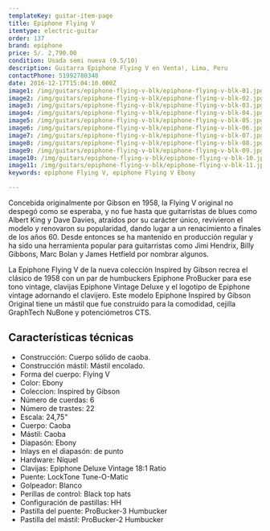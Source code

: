```yaml
---
templateKey: guitar-item-page
title: Epiphone Flying V
itemtype: electric-guitar
order: 137
brand: epiphone
price: S/. 2,790.00
condition: Usada semi nueva (9.5/10)
description: Guitarra Epiphone Flying V en Venta!, Lima, Peru
contactPhone: 51992780348
date: 2016-12-17T15:04:10.000Z
image1: /img/guitars/epiphone-flying-v-blk/epiphone-flying-v-blk-01.jpg
image2: /img/guitars/epiphone-flying-v-blk/epiphone-flying-v-blk-02.jpg
image3: /img/guitars/epiphone-flying-v-blk/epiphone-flying-v-blk-03.jpg
image4: /img/guitars/epiphone-flying-v-blk/epiphone-flying-v-blk-04.jpg
image5: /img/guitars/epiphone-flying-v-blk/epiphone-flying-v-blk-05.jpg
image6: /img/guitars/epiphone-flying-v-blk/epiphone-flying-v-blk-06.jpg
image7: /img/guitars/epiphone-flying-v-blk/epiphone-flying-v-blk-07.jpg
image8: /img/guitars/epiphone-flying-v-blk/epiphone-flying-v-blk-08.jpg
image9: /img/guitars/epiphone-flying-v-blk/epiphone-flying-v-blk-09.jpg
image10: /img/guitars/epiphone-flying-v-blk/epiphone-flying-v-blk-10.jpg
image11: /img/guitars/epiphone-flying-v-blk/epiphone-flying-v-blk-11.jpg
keywords: epiphone Flying V, epiphone Flying V Ebony

---
```


Concebida originalmente por Gibson en 1958, la Flying V original no despegó como se esperaba, y no fue hasta que guitarristas de blues como Albert King y Dave Davies, atraídos por su carácter único, revivieron el modelo y renovaron su popularidad, dando lugar a un renacimiento a finales de los años 60. Desde entonces se ha mantenido en producción regular y ha sido una herramienta popular para guitarristas como Jimi Hendrix, Billy Gibbons, Marc Bolan y James Hetfield por nombrar algunos.

La Epiphone Flying V de la nueva colección Inspired by Gibson recrea el clásico de 1958 con un par de humbuckers Epiphone ProBucker para ese tono vintage, clavijas Epiphone Vintage Deluxe y el logotipo de Epiphone vintage adornando el clavijero. Este modelo Epiphone Inspired by Gibson Original tiene un mástil que fue construido para la comodidad, cejilla GraphTech NuBone y potenciómetros CTS.

## Características técnicas

* Construcción: Cuerpo sólido de caoba.
* Construcción mástil: Mástil encolado.
* Forma del cuerpo: Flying V
* Color: Ebony
* Coleccion: Inspired by Gibson
* Número de cuerdas: 6
* Número de trastes: 22
* Escala: 24,75"
* Cuerpo: Caoba
* Mástil: Caoba
* Diapasón: Ebony
* Inlays en el diapasón: de punto
* Hardware: Níquel
* Clavijas: Epiphone Deluxe Vintage 18:1 Ratio
* Puente: LockTone Tune-O-Matic
* Golpeador: Blanco
* Perillas de control: Black top hats
* Configuración de pastillas: HH
* Pastilla del puente: ProBucker-3 Humbucker
* Pastilla del mástil: ProBucker-2 Humbucker